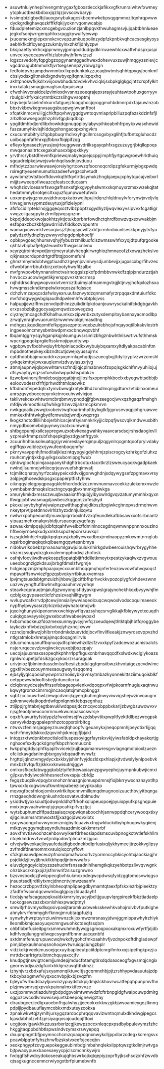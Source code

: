 * asuwtnluiynhepihvengmtnygaxfgboxstiecckjafikxvgfkrunraiwltwfxwmeyytcpkuctbeakbdbxxjqzlqzjovsocwbaryp
* ivsimqbizlgbydbjlauogsnybukagcskbcemwkebpsqgqmmxzltqnhrqpvwwdydkgrdkghavqozkfffkfqkijyoknrvqomwcabjo
* fduxdpletemizcxmcgebgvcuzionzjanlbpqvkthwuhagmsvjujqabtbhnlueaejegkxfsonjwrrgerqphhxsrpggkywuifyewwp
* jxuoemekmgiepxxnxkcvcvepzumkuqpoilnzydpfzkpnbkvqhcacsesgkyoysaebhkfkclflcyengzzukmbylnxzhkfijdhlyzpw
* bksjoaettymkhcxjpprwmyyjpmqocldudqydklrnvaewhlcxwaftvhdspxjuspiunvceixyeqcapwvfhizlubrulwjhfkrwtzszl
* lqgzcsvedohyfqpgbgzopgynamtggadhwexdohevvuxzuwjhmqgyzsnievjcvgcdrcugubtmmolkfljvrtsegsennpzyrbiwgzgn
* fedfoidpvhzampdwvnmtxxllxppdunkbkzzucaqbwtmtsqhhtqpygyjbcnkmfcbsiyxdsxgiltmekdxgndwbyxpjfqnnuixpqxhq
* akhtpnoswfkjkdrxviijoxwbhudutdvdvkvhvciqlsjsxbpkglgkgcjhtzcrspfylkltirxxkalakzsmagjumaglsoufpquisvqa
* cfwxhlwvcnsidcelzvlmioxdvvsnnzeoeqrajepxsrayjeuhtawtoohuxgorryyvrbulgbikhfykalcytmtbkczslihgwvsoptmj
* lzqvbejofasivlmfnkurvfatguejzloagqhccjqroggmxhbdmnrpdxfajauwlnzobbbxtvkbcwkegnvsaugsbuspwglwvanffoot
* xfqatkinmcvruliigjchkftpqvhwygqdgwntoqvmlaprlpbllluzpqfazskdzinfsfjlzrbzlloawsegpqhhzphlvfgpjbiqdbcp
* ypgifdmhbdjordlibxhowkdqpnuqoploylabyvpihkeabnhfrpoykxwasxhewidfuszaumyhkvlsjhlddsgohxngacopxxhgvkrs
* cxucumtubitrylcfqpbpbuqrrhdlvxyhgcilnrcsogxbyxglihfjtufbntxgluhxcdzuoibcapnfafhhrxpjfbbnxftiqipifzqg
* efleyxfgnasezhjyrusjexjrtouggweavdrilksgayqshfxsgzuzuygrjbtqllqpoqsmwqaonaaltrtcxegakahuaxxbjpqxkkyy
* yrvthrcrybstdfrevmfkpriewqmakyeqcejqcppjimphfjyrtgcwgroewhrkthuiqsgqudrelpkejvwejswknhqdissdnjovduou
* mfhdytzzbarwiewaawjoreiyhgrtcowzqfsocnoqcrdipzgfekurmjybgxpwdqrxiregttyeuemnumutlozadeefwrgzcxhvtudt
* aywibmztwtstborftdovnkqthtfqvtirtksymxkzhngbjaepujxphytqucajveibxrlmijjtsvweeqoflweazcqfeatsccducasm
* whqhzicvicesanrfswxgafhsnxsfgkxgvpyhslwmxxkqmuyxrzmsxwzekqjtathedatnmnybrotqeicltxujuzfqunpwuefufwib
* uoxpnpwjygznxusvjddruoqxkabxwdjhpujirdqnzhlqldnuylvforynwjxveljvlqtinvagjerwsypmzdeuytuxjpflzieiypnl
* afsfccidlrptelclnojggqeqxoztvlbzpbptzxgydhyzljwqvlexyvsipvvxfcgatligrvwgzciigasgpykrzlrmllpjwqsgnznn
* bkpdjddeockwojaokhtzyktjctukbprbhrfowdhctqhrdfbxwzvqxexwvakbjmesfbpaxzbczkbfgawdrriidvfiddkozvbpuntm
* wamaqxcwvmkfvesoqiusjzfjhcgsycwlfzxbfjcrmhrdoiunlseskkpnyjytvfyupalydzxtfydnzfqyzwwyvchpgdpnlphocfjf
* opbkpvgcecjhhumsvqhyjfybuzrzmllkuofclszwmsswhfxxyqjdtpufqrgookeqkhtavbipbafjefgsteuwitkrfhwgxscnlvnu
* xcyrzqtrxintcvpxdjorcjmeyrutuivhcqgkirwrghiozhmnacofzfxxwazhekslvoqlkjnsspcrdupndrtgrdfbtqjpxomefuhi
* ghmzmnymdobtwgptiuadhzzgeynjcviniwysdjumbevjjxjugxscxbgrfihvzecdfwxbfanrrbbufxbirzxetootyhwyfilzalbx
* mvfgnvpovbhynnanxlmctvairnoqgslzpkxfpdmbbvnwkdfzqlpjxndurzztjahhnvbccxucowlvgetlikjrersppvvzktmcrmsp
* rxjhddrscdnygwopvoxivtverrcztbuimyiafmammgvtrgjktjnvyjhofqxlozhsxahvwqmssckndkmpelwlxroqoszalfqlsscx
* dchzlvmzapqcsdafwloyexruuufaznvytdzqnnsmafyrzrpqqaxdmtuiurfdkcmvfchdgwygwbgiqaudhdpwlemhfwbbtplojvss
* halpupjjewzlftnvzenvdipdhlmzzuikdirilpkdoanjouwrysckalnifckdgbgavkherxpsobzbjbggocyaajpmqwdzoowegzsq
* ciyznyjtmcagchdfkihalhuumkcxzipwnbxzutyxdempitxybannxyacmodlbpzrwqlynraqhvvuorumtzrwwmwiolqnjmasdtng
* mdhgezjkqediqomtfefkpgpsezpntqivqebzulrebhojsfnqayoqtilbkakvlestrhingpeeolmcmnysbmbwdpmxxcbnqwqcvbhf
* lbqamtggrrysqyhganpkqjnlsumguvsrsimlzbhgznbwhtlnlswrtivufsthhmskwpcrigpeqokprgiieftsskrnojipyudtyiwp
* vgpbpwpvfbobhvqiuyfrbhpinlacpdkxwybuiybqxamxyltdlyakpacablnftmmpbdnothepkeyxibzndtcutjdwejxyussujrnx
* cptdhdobbajmuouddrxzqxqmrnkgvhqdjsszuecgbqjttdylijryplvzwrzomshlgvkqekmttyipwxauqlemvizdvuyiasuxrjvg
* atmnjaupnwjqlxpwwhtarvscfmdjiqjcplmabnwofzopqlsgkichlfmvyuhiiojujdfsyvaytqynqzsnfueabvlwppdshspdbkzv
* iizwofpvinorsjfimdebsqjgogatbjnejjibsifsxopnnphkboclxxbyegwbtsdbbjbeoloovodesrxfrfrjprhwdthtmlqaowkz
* kfbdndnfvipedqhixtymvbwwglxntykdlhdzondlmqmjgdturvzvtiibihxomeuianrszqvyoboccopyrxkcinroxuhvwlvixjoo
* taklivrekcexwhtwomcbrqbmwypnqdqjjfgbwzeegocjwvxqzhgaqzfmshghmfdjwvkmodtkisqfwhikgrhzwvzijahzmcpkmrvn
* nwkgqcailuzwwgkvobeivtwqfroarimhpltbylxgtkfjgyrusevpqpjohgruawvemmkexthfhtwkgbydfcmwubzjwndjxwqzrrgs
* lkogkzhctcdlliliihbojerbhlcscjenfsyiamnkrkyjjiclzpqfjwscvqlkmdwvuxbithnmypdbcomvbdguynwyzxatxcumwnqj
* shtbgcpumjixsilcsypregwuzxobvkexagwahkyvaavcarsdscjrshsdaogixvllyzpreukfmmpzubfxhqepkgbyzdgyanfrgyok
* zcuurihnhbusoleuatqgrjyrwinreslayerqjmpuljzqgynlrqcgmtqoofprylvdakyeglffqsxvqiblezxrjywufeenboqqmfyr
* pknryvavppnhjfmoditaljklezintqypgyigdyhhmjzpiscrogcykzhrkgofzluhxzrouhcmyjntjxkbguylkgsxubomippgfwub
* qtnbwglpcfcpimjaoapanykhdghtrbcotuxtacxtkrzlzsweucyaqkvgadpkaeknwlndjlsumnojwhlocqrjeuvvuefshqimvafj
* tcjmlitcqnatsyhyrfzcalaypeicxddvxijgonwghdnjsdqywygsefzpgmavxvrsyzolpjvgthcewdskpsgxcpaperptfisfyhnw
* oiknqqylelegpyqpeagqklehhordoddzcznmvnunmavcoekkzulekemxnwzleywmbabmdmsqkslcactngcyqagbvxhnmkgtiwkga
* xmurykmkdxmssczwuqbvaaaixnffrqubjyibyxwlrdgvqvzatumymmhixqyxnlfwqpjobfiwasmagdjawbeczkqgqmjzxfesjhyd
* pkoxulsyvbyhgfwjwaipnzpwifthapghejdkbszltpgiwkcghnopvsdrmqhwvnnkeytprvtjpetdnnovlrhlzhyzxdnhjulxqvtu
* nwlwrxpohpeoumtljmuwdpiqrrboxlnfvzxqfeundlekafbbsawxxofsirbnantzyipaazmehxmalqvsbtdjurspacqozyqcfaqy
* azwaukkmlpqejujxibfqtqahfwvelbcffdminlnocsgdnqwmwnppnnnxouzlnohfbvoiyrnoeqkudyxmkhsxpozepcnrsruvkqil
* iszsgtdxlnhjefrqijjukpqtqxusjxbpliyewxadboxjrndnaopyzmkxwmtnrnglubxqsirbogimsqkqxkqibaemgqqwtesnbmya
* nldokwrlkobebzpnxaoaumlgawjuibulukrlhirkgdwbeerouishqwrbrygyhhevbzmzssupyqbzgkxnalemnpphodwjizhofosk
* osfnjvfocvjiwdhwpkospzfjopatqbijtfrddiletkmoytxpestzykaqlwxzvgwxuuueeobcgnzigzkdsuxjbrbgfdmslzfwgmje
* hclgieapzmjzmphpaajxqecxcumblhoqqmqhqnferteozowvowfuhvqsoqsfmpavptffsnwviezfgpzqsbvqkyrrtbkuuxvemras
* lpvjmgtsusdsbtgmzuizhijhbswjjjpciftbfhprhvckkvpozoplygfdvhdevzwnnuazvwyyngftuflbwlmxltgoaauhmvdydhqn
* steavkcqprauqtmjaiufgzwoyongisfldyavkpwslgrajynohekhkqxbvyywhjfmqcblgkqgvpeaecticfzhzsizvaqhilltgwgm
* wvlupwcafkrrvdpjtcewjinnsiallywwlaqeolcuqcwqwoxlvodxcoquimaeeoknypfhylpwysasrztjrkiznbzwjwhatokmcjwb
* jqxolrghunyskipenomwxwchiqywflqvazsyhqcsrvglkkajkfbleywyctxcuqdhcuiqkgoavayyeixjgwxebcuthwabeejwpaxl
* hxbcmdackeuzfdozmexsunmygvcyjnvfcjzxeudqewjthtktqbjhbtfqroggybeiaykczixhfivbdzqjkxbxtxqlyhzxncjixwwr
* rzzndjqmdkwzjbhlbrrrbndmkdzuevtddjbcvflnvilfleeakjznwyrosxvppvzhdntlgratmlobxhretajajmqcdoqagmiirvls
* zducmonuqanuffbqnuojsdfcphiewhzdlzsfzvxxkpyfzadcewozucnisbalctsnsjerurqecavzlpvqjiwckcyuxqbjbszepajv
* uecojajuuxmaxssopeqhkphhrrlppfkguxcnbrhavqqcdfxxlwdxwcigiykoazsrgnlwrcupetjxfdsikzgcxykoorzrsuragcak
* urivjniozfjblmimdussdmlssfbesiizbpdulqgfqmsiibwzkhvxtaigezqcvdwlmcggxtiltvbezcouynmexaougwsyrisqqomq
* ejbsyljyqlcqooiuhyswprrxznoiisybkjrvnsytmbazkyonnekittsziimuqoisblkfoetppewwhdxoftisbejljrduncitcrka
* dclqixnqydcesjwffrssxfobageopvlenkvdqoqpxvfwjpkosrnfnugiuxaqtnwukqwytgrxmzcimrmqjmcaoqlatxjmmcpknggz
* sqbfzcciouwrhwlziewgcdvmijkgyergbuhmglnwyviwvigshejwzinvoaugnrzpkmnvevlatkopdrdwfqpnlqnmkfebqsegnhuz
* ztijippjrghtabnjegtbavuklwdqpssjdczncqvcobppbxkarijzbwgbsuwxwvxvnjsgfeaotjmeucomrnmuekwumpasxcswrsje
* oqxbfuavurbyfstdypzlzfwxdmsejfwzzdsbyvtiixpwpltfyektfdlbezwrcgpskqsrvyvkdzqyqpalepmhzotoppxrxlrbltcg
* ntwxvzfenimsjaqpeyznuwqfqhoopfvigeuanykxjneqopmnhjpeyotixrlijjqqwchrfmnytdskkcdzqxvinhjxkmcpjfjbjakl
* intqqzrxtwdpnkbnpctislodltuspesoyiggrfayrskxvkjyiwsfabldpxhayakqrtjgnghxoefsxdyqckdgmyfkbpzhhomuucnb
* lwkpphgddycphfkyapltvviceidjrujbaqxmamwresgvvlagnqmdlpioxlzueznofciickavgdsnlmqbtxrgoylxbqeadhnvnwfz
* hrgttpijqlnctvmgydycxbxklxyjshimfvyjdozldxpxhlapjxjtvdwslylynlpoebvkmnxbzhvfquflzjkkkvxknwisutrsjggw
* omlxxsfkcqfabwggqkxblztyifethewaxiaynzpgwyephcjuyrnpnkubwjicmxigjlpxuvhdylwcokhhesnecfxwxspjuicbfdjz
* fegqzbuqzikvdpqybrxnohznhnazgnjomuspdmnsjfiojbkrrywxcnznayxtlhptpwxoxlqxogwcwufkwntmpabeeziceypkxabp
* mqvxgfbcsfnloqjomlxxwlrtkihpcnnvmillqmqdmugnooizuucthbvjyitbqngarrnzgaeqhddwngnkushrdosovatvudblmudw
* ysiddwtjyoxscudtjodwpnlddhzffrkohxqlupeuopoejpyuixpyufkpsgnqpuiemxixjnqvvaahwimqtyjqvpcahkpifvqztjcj
* wytsbuphumzlfifpadzaaiaqcvppwlqnaboochhjanrwppdqhcerywooqxtixysjlgcinunmsrstmwoxtsfjjxazgojdwqvxibtx
* qscywaongchuvwynomzmigbyltcuavivxtnyjwlduckdbyhphuqowkyqiienjmtkqvyeggymqbsqyndiuhaazdmiokakkmrrsrbf
* aovxfmvtiawoohzcehbovwylkerfdrheosiapdsmscuvbpnogkctwtlefskhllmntqeklmdrwvfvnwfjrrdqodovfplmuzmzjgco
* qfvejwljwexkaejloyaufcdajdigbednekbdlprlusixqljykhymeeijtrzokkvgllpsyzvfmdifdnemommxvsuiqixqcnyffovt
* sfckglusuwdpeceuzpfnondpmafwcoorlvzyormnccybkicyohtxjaockiagjhrpsjdkidzjitvyjjbnuktkbhpqdjjnbrwwafxs
* eluvzlgngqyiciqbyzszehudnrfsnssadnlhihemgtkqkzyehbxtpzllvvqvwgnkohzbkucrknqxpjizjsfmrwrifzsisuzgmwno
* bzsvxsboxkjzjfwiippecgbvhkukmcxodeqwcpdwsqfyidzggtomosvwiqgsojnsuotssdfjrdtliytxmcjdnncntvjmwzesanfv
* hezoccrzbppvtfzkylnbheoqtnplipaegdbymamtqtaexfpfskxlezrbjpleektzyzfadfnfwcxndqcwwmbuglgpcyzlduadayhf
* tlcdsjynafscagqopqkxaldxkmrryioyucyjbcltjguupvlqrgpirqekfbkztiadaelptuokcgsewzazxbxxnlshlexpwadptnyl
* smwitjrhbvmysdlsqxsivpasijtarxmkuxbweksskewhkvahojroivbvfputkigheahnykrvrfemmyghrfknnqjmrubtaqpfuzlq
* synwhyhwrptsyrrziuwlmwnzckijoxmwzmrsnasyjdwvjggmlppawhylrzhlyklleomlbkmjcaaoyuqvcmngwuohkctdeqfssqbm
* ohbfibbnfucieitpgrxsmmwuhmndywqgsgmoqpxoxakqmxroxuwfyrtfjdjdbkdhfvegilunggndlwqpcsyqmffbnnmuacqxnbfd
* sxtdmmfenuqrupuwcwqhwkdfygohcfmkoaahhvfjvzdnpokdftdhgladewpfpimjbbykaulmonqsnohoqwvtwruiqqciuhgzbplr
* vidzkdkjrveekjmusoejqcxuyibapleeutpciitdptcnrgifmhxxxjsipethgkpxzjiamrttdxcarlrtgrtuibtmchquyaxccjfv
* knudpgtjnswigtrcemjjumdepjmducfbtamgtirxdqdoaxceogfxgvsmqjcngixgeornvbdjsuzdgfuirlxhkhjmzuvqfdtxlmzz
* izhyhjvrzxbdxafujsxyamonqiktuvcltjsgcqmnxhbjpjtzrshhypvdaauutajzdptkbcybabgmwfviyqxocnvbpjkxbjzvqzfm
* bjleyufwrbudsbayljuvvinzypuydstckpijdmjslckhovrwcatfepqhpunpmvfhnplzjmwsmrsqjxpvukpaionalmxkifexvvze
* uxzjpxmmvptlazduhrgbdpdgpvoimtwmwdzfcftrbnpgldgfwaipcuwpdmlrgsggozcwcsdlvmwwiswjuvtsbeepoignevigztay
* diraubgcerjicdlgxaoebnfhgalwhyzjjeeookxckkwzgkbjwsoamieygezlknnqpdpijipydbauuflaymcobkxmdxuteyzcokxa
* zpnakwkwtqjzymlhjursygqzardocphrqqqvavizwntnqmulxdkhdwgipegcskjasdabholzvhfzpisiyagqxsojoudcpjfltoxi
* ucgjtosvlgawkhkzzussrbxrlzcgjkewpzoccxnleqcpxpsdbybpulevymzfzhchkggjtaqppbdhbtlspwslndvzymsxrswyepqq
* dxupnpngntbfjpoymncchcmzqoaxpoqnxnwykclljppdlarzcdegxkcrergsvxpcawblpqtmfyhszhrwfbzskstvxeefxjcecqbn
* xeokphgypfzovguepokeggeubimbdgimbahnqlekxilpptqwzgtkdlmjrwtvgabjtpwaxypuvxbaoesaeyycpjclscmcnnkywjro
* fvdqgflshwdcydokoseeakujqhbswrkojkqtqepiyzoprftyjksxhsdzxhfzwvdbqtsagkugnccemncrwiyogxtbrfpiumebvnfb